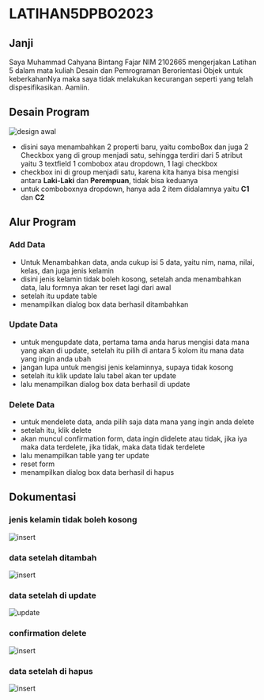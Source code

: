 # LATIHAN5DPBO2023
## Janji
Saya Muhammad Cahyana Bintang Fajar NIM 2102665 mengerjakan Latihan 5 dalam mata kuliah Desain dan Pemrograman Berorientasi Objek untuk keberkahanNya maka saya tidak melakukan kecurangan seperti yang telah dispesifikasikan. Aamiin.

## Desain Program
![design awal](ssdesign.png)
* disini saya menambahkan 2 properti baru, yaitu comboBox dan juga 2 Checkbox yang di group menjadi satu, sehingga terdiri dari 5 atribut yaitu 3 textfield 1 combobox atau dropdown, 1 lagi checkbox
* checkbox ini di group menjadi satu, karena kita hanya bisa mengisi antara **Laki-Laki** dan **Perempuan**, tidak bisa keduanya
* untuk comboboxnya dropdown, hanya ada 2 item didalamnya yaitu **C1** dan **C2**


## Alur Program
### Add Data
* Untuk Menambahkan data, anda cukup isi 5 data, yaitu nim, nama, nilai, kelas, dan juga jenis kelamin
* disini jenis kelamin tidak boleh kosong, setelah anda menambahkan data, lalu formnya akan ter reset lagi dari awal
* setelah itu update table
* menampilkan dialog box data berhasil ditambahkan

### Update Data
* untuk mengupdate data, pertama tama anda harus mengisi data mana yang akan di update, setelah itu pilih di antara 5 kolom itu mana data yang ingin anda ubah
* jangan lupa untuk mengisi jenis kelaminnya, supaya tidak kosong
* setelah itu klik update lalu tabel akan ter update
* lalu menampilkan dialog box data berhasil di update

### Delete Data
* untuk mendelete data, anda pilih saja data mana yang ingin anda delete
* setelah itu, klik delete
* akan muncul confirmation form, data ingin didelete atau tidak, jika iya maka data terdelete, jika tidak, maka data tidak terdelete
* lalu menampilkan table yang ter update
* reset form
* menampilkan dialog box data berhasil di hapus

## Dokumentasi
### jenis kelamin tidak boleh kosong
![insert](jktidakbolehkosong.png)
### data setelah ditambah
![insert](datasetelahtambah.png)
### data setelah di update
![update](datasetelahupdate.png)
### confirmation delete
![insert](confirmationdelete.png)
### data setelah di hapus
![insert](datasetelahdihapus.png)

